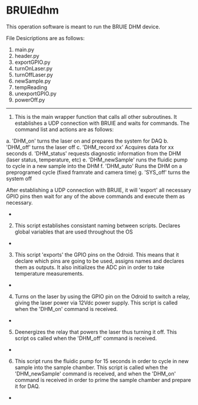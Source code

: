 # BRUIEdhm

This operation software is meant to run the BRUIE DHM device.

File Desicriptions are as follows:

1. main.py
2. header.py
3. exportGPIO.py
4. turnOnLaser.py
5. turnOffLaser.py
6. newSample.py
7. tempReading
8. unexportGPIO.py
9. powerOff.py

--------------------------------------------------------------------------------------------------------------------------------------

1. This is the main wrapper function that calls all other subroutines. It establishes a UDP connection with BRUIE and waits for commands. The command list and actions are as follows:

a. 'DHM_on' turns the laser on and prepares the system for DAQ
b. 'DHM_off' turns the laser off
c. 'DHM_record xx' Acquires data for xx seconds
d. 'DHM_status' requests diagnostic information from the DHM (laser status, temperature, etc)
e. 'DHM_newSample' runs the fluidic pump to cycle in a new sample into the DHM
f. 'DHM_auto' Runs the DHM on a preprogramed cycle (fixed framrate and camera time)
g. 'SYS_off' turns the system off

After establishing a UDP connection with BRUIE, it will 'export' all necessary GPIO pins then wait for any of the above commands and execute them as necessary.

-
  
2. This script establishes consistant naming between scripts. Declares global variables that are used throughout the OS

-

3. This script 'exports' the GPIO pins on the Odroid. This means that it declare which pins are going to be used, assigns names and declares them as outputs. It also initializes the ADC pin in order to take temperature measurements.

-

4. Turns on the laser by using the GPIO pin on the Odroid to switch a relay, giving the laser power via 12Vdc power supply. This script is called when the 'DHM_on' command is received.

-

5. Deenergizes the relay that powers the laser thus turning it off. This script os called when the 'DHM_off' command is received.

-

6. This script runs the fluidic pump for 15 seconds in order to cycle in new sample into the sample chamber. This script is called when the 'DHM_newSample' command is received, and when the 'DHM_on' command is received in order to prime the sample chamber and prepare it for DAQ.

-


